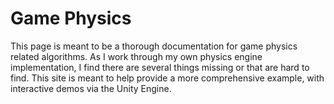 # Game Physics
This page is meant to be a thorough documentation for game physics related algorithms. As I work through my own physics engine implementation, I find there are several things missing or that are hard to find. This site is meant to help provide a more comprehensive example, with interactive demos via the Unity Engine.
